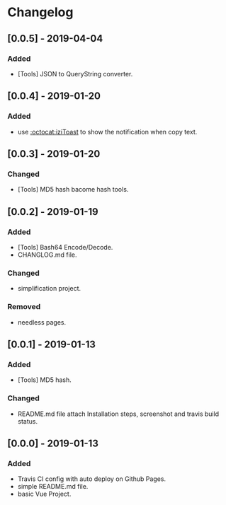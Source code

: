 # Changelog

## [0.0.5] - 2019-04-04
### Added
- [Tools] JSON to QueryString converter.

## [0.0.4] - 2019-01-20
### Added
- use [:octocat:iziToast](https://github.com/dolce/iziToast) to show the notification when copy text.

## [0.0.3] - 2019-01-20
### Changed
- [Tools] MD5 hash bacome hash tools.

## [0.0.2] - 2019-01-19
### Added
- [Tools] Bash64 Encode/Decode.
- CHANGLOG.md file.

### Changed
- simplification project.

### Removed
- needless pages.

## [0.0.1] - 2019-01-13
### Added
- [Tools] MD5 hash.

### Changed
- README.md file attach Installation steps, screenshot and travis build status.

## [0.0.0] - 2019-01-13
### Added
- Travis CI config with auto deploy on Github Pages.
- simple README.md file.
- basic Vue Project.
